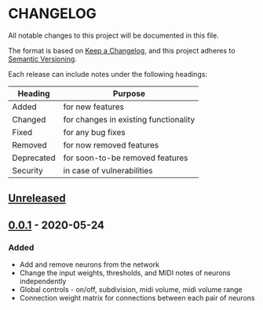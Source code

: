 # CHANGELOG

All notable changes to this project will be documented in this
file.

The format is based on [Keep a Changelog](https://keepachangelog.com/en/1.0.0/),
and this project adheres to [Semantic Versioning](https://semver.org/spec/v2.0.0.html).

Each release can include notes under the following headings:

| Heading    | Purpose                               |
| ---------- | ------------------------------------- |
| Added      | for new features                      |
| Changed    | for changes in existing functionality |
| Fixed      | for any bug fixes                     |
| Removed    | for now removed features              |
| Deprecated | for soon-to-be removed features       |
| Security   | in case of vulnerabilities            |

## [Unreleased]

## [0.0.1] - 2020-05-24

### Added

- Add and remove neurons from the network
- Change the input weights, thresholds, and MIDI notes of neurons independently
- Global controls - on/off, subdivision, midi volume, midi volume range
- Connection weight matrix for connections between each pair of neurons

[unreleased]: https://github.com/bentilley/neuron-plug/compare/v0.0.1...HEAD
[0.0.1]: https://github.com/bentilley/neuron-plug/releases/tag/v0.0.1
